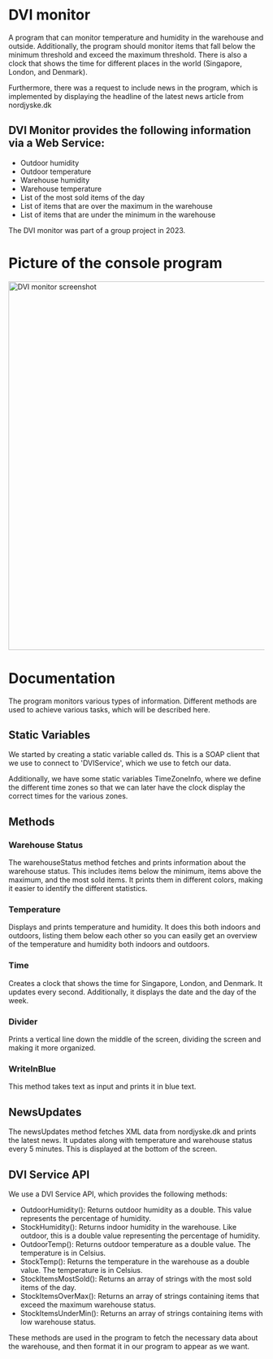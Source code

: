 # DVI monitor
A program that can monitor temperature and humidity in the warehouse and outside. Additionally, the program should monitor items that fall below the minimum threshold and exceed the maximum threshold. There is also a clock that shows the time for different places in the world (Singapore, London, and Denmark).

Furthermore, there was a request to include news in the program, which is implemented by displaying the headline of the latest news article from nordjyske.dk

## DVI Monitor provides the following information via a Web Service:
- Outdoor humidity
- Outdoor temperature
- Warehouse humidity
- Warehouse temperature
- List of the most sold items of the day
- List of items that are over the maximum in the warehouse
- List of items that are under the minimum in the warehouse

The DVI monitor was part of a group project in 2023.

# Picture of the console program
<img width="726" alt="DVI monitor screenshot" src="https://github.com/solesen1992/DVI_monitor/assets/123094773/445a31a3-5d99-4c04-a66a-ec4e0f76aaa9">

# Documentation
The program monitors various types of information. Different methods are used to achieve various tasks, which will be described here.

## Static Variables
We started by creating a static variable called ds. This is a SOAP client that we use to connect to 'DVIService', which we use to fetch our data.

Additionally, we have some static variables TimeZoneInfo, where we define the different time zones so that we can later have the clock display the correct times for the various zones.

## Methods
### Warehouse Status
The warehouseStatus method fetches and prints information about the warehouse status. This includes items below the minimum, items above the maximum, and the most sold items. It prints them in different colors, making it easier to identify the different statistics.

### Temperature
Displays and prints temperature and humidity. It does this both indoors and outdoors, listing them below each other so you can easily get an overview of the temperature and humidity both indoors and outdoors.

### Time
Creates a clock that shows the time for Singapore, London, and Denmark. It updates every second. Additionally, it displays the date and the day of the week.

### Divider
Prints a vertical line down the middle of the screen, dividing the screen and making it more organized.

### WriteInBlue
This method takes text as input and prints it in blue text.

## NewsUpdates
The newsUpdates method fetches XML data from nordjyske.dk and prints the latest news. It updates along with temperature and warehouse status every 5 minutes. This is displayed at the bottom of the screen.

## DVI Service API
We use a DVI Service API, which provides the following methods:

- OutdoorHumidity(): Returns outdoor humidity as a double. This value represents the percentage of humidity.
- StockHumidity(): Returns indoor humidity in the warehouse. Like outdoor, this is a double value representing the percentage of humidity.
- OutdoorTemp(): Returns outdoor temperature as a double value. The temperature is in Celsius.
- StockTemp(): Returns the temperature in the warehouse as a double value. The temperature is in Celsius.
- StockItemsMostSold(): Returns an array of strings with the most sold items of the day.
- StockItemsOverMax(): Returns an array of strings containing items that exceed the maximum warehouse status.
- StockItemsUnderMin(): Returns an array of strings containing items with low warehouse status.

These methods are used in the program to fetch the necessary data about the warehouse, and then format it in our program to appear as we want.
